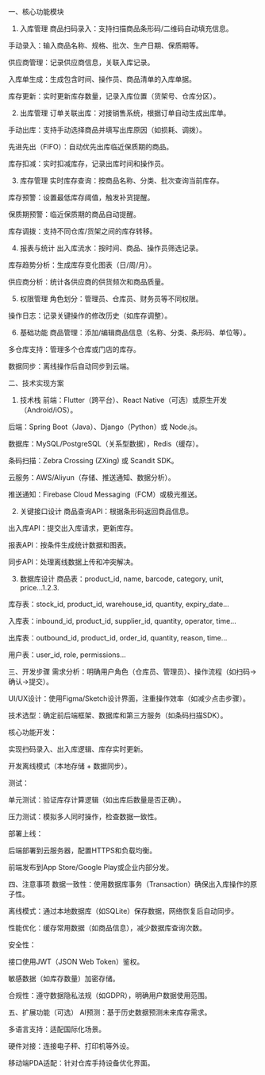 一、核心功能模块
1. 入库管理
商品扫码录入：支持扫描商品条形码/二维码自动填充信息。

手动录入：输入商品名称、规格、批次、生产日期、保质期等。

供应商管理：记录供应商信息，关联入库记录。

入库单生成：生成包含时间、操作员、商品清单的入库单据。

库存更新：实时更新库存数量，记录入库位置（货架号、仓库分区）。

2. 出库管理
订单关联出库：对接销售系统，根据订单自动生成出库单。

手动出库：支持手动选择商品并填写出库原因（如损耗、调拨）。

先进先出（FIFO）：自动优先出库临近保质期的商品。

库存扣减：实时扣减库存，记录出库时间和操作员。

3. 库存管理
实时库存查询：按商品名称、分类、批次查询当前库存。

库存预警：设置最低库存阈值，触发补货提醒。

保质期预警：临近保质期的商品自动提醒。

库存调拨：支持不同仓库/货架之间的库存转移。

4. 报表与统计
出入库流水：按时间、商品、操作员筛选记录。

库存趋势分析：生成库存变化图表（日/周/月）。

供应商分析：统计各供应商的供货频次和商品质量。

5. 权限管理
角色划分：管理员、仓库员、财务员等不同权限。

操作日志：记录关键操作的修改历史（如库存调整）。

6. 基础功能
商品管理：添加/编辑商品信息（名称、分类、条形码、单位等）。

多仓库支持：管理多个仓库或门店的库存。

数据同步：离线操作后自动同步到云端。

二、技术实现方案
1. 技术栈
前端：Flutter（跨平台）、React Native（可选）或原生开发（Android/iOS）。

后端：Spring Boot（Java）、Django（Python）或 Node.js。

数据库：MySQL/PostgreSQL（关系型数据），Redis（缓存）。

条码扫描：Zebra Crossing (ZXing) 或 Scandit SDK。

云服务：AWS/Aliyun（存储、推送通知、数据分析）。

推送通知：Firebase Cloud Messaging（FCM）或极光推送。

2. 关键接口设计
商品查询API：根据条形码返回商品信息。

出入库API：提交出入库请求，更新库存。

报表API：按条件生成统计数据和图表。

同步API：处理离线数据上传和冲突解决。

3. 数据库设计
商品表：product_id, name, barcode, category, unit, price...1.2.3.

库存表：stock_id, product_id, warehouse_id, quantity, expiry_date...

入库表：inbound_id, product_id, supplier_id, quantity, operator, time...

出库表：outbound_id, product_id, order_id, quantity, reason, time...

用户表：user_id, role, permissions...

三、开发步骤
需求分析：明确用户角色（仓库员、管理员）、操作流程（如扫码→确认→提交）。

UI/UX设计：使用Figma/Sketch设计界面，注重操作效率（如减少点击步骤）。

技术选型：确定前后端框架、数据库和第三方服务（如条码扫描SDK）。

核心功能开发：

实现扫码录入、出入库逻辑、库存实时更新。

开发离线模式（本地存储 + 数据同步）。

测试：

单元测试：验证库存计算逻辑（如出库后数量是否正确）。

压力测试：模拟多人同时操作，检查数据一致性。

部署上线：

后端部署到云服务器，配置HTTPS和负载均衡。

前端发布到App Store/Google Play或企业内部分发。

四、注意事项
数据一致性：使用数据库事务（Transaction）确保出入库操作的原子性。

离线模式：通过本地数据库（如SQLite）保存数据，网络恢复后自动同步。

性能优化：缓存常用数据（如商品信息），减少数据库查询次数。

安全性：

接口使用JWT（JSON Web Token）鉴权。

敏感数据（如库存数量）加密存储。

合规性：遵守数据隐私法规（如GDPR），明确用户数据使用范围。

五、扩展功能（可选）
AI预测：基于历史数据预测未来库存需求。

多语言支持：适配国际化场景。

硬件对接：连接电子秤、打印机等外设。

移动端PDA适配：针对仓库手持设备优化界面。